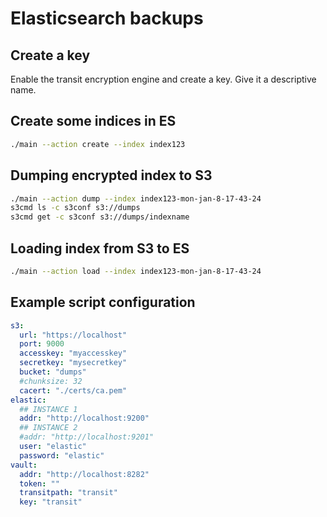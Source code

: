 # Elasticsearch backups

## Create a key
Enable the transit encryption engine and create a key. Give it a descriptive name.

## Create some indices in ES
```sh
./main --action create --index index123
```

## Dumping encrypted index to S3
```sh
./main --action dump --index index123-mon-jan-8-17-43-24
s3cmd ls -c s3conf s3://dumps
s3cmd get -c s3conf s3://dumps/indexname
```

## Loading index from S3 to ES
```sh
./main --action load --index index123-mon-jan-8-17-43-24
```

## Example script configuration
```yaml
s3:
  url: "https://localhost"
  port: 9000
  accesskey: "myaccesskey"
  secretkey: "mysecretkey"
  bucket: "dumps"
  #chunksize: 32
  cacert: "./certs/ca.pem"
elastic:
  ## INSTANCE 1
  addr: "http://localhost:9200"
  ## INSTANCE 2
  #addr: "http://localhost:9201"
  user: "elastic"
  password: "elastic"
vault:
  addr: "http://localhost:8282"
  token: ""
  transitpath: "transit"
  key: "transit"
```